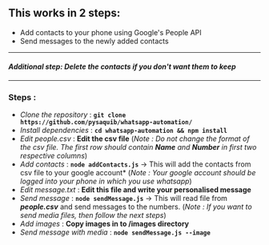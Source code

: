 ## This works in 2 steps: 
- Add contacts to your phone using Google's People API
- Send messages to the newly added contacts
---
#### *Additional step: Delete the contacts if you don't want them to keep*
---

### Steps :
- *Clone the repository* : **`git clone https://github.com/pysaquib/whatsapp-automation/`**
- *Install dependencies* : **`cd whatsapp-automation && npm install`**
- *Edit people.csv* : **Edit the csv file** (*Note : Do not change the format of the csv file. The first row should contain **Name** and **Number** in first two respective columns*)
- *Add contacts* : **`node addContacts.js`** -> This will add the contacts from csv file to your google account* (*Note : Your google account should be logged into your phone in which you use whatsapp*)
- *Edit message.txt* : **Edit this file and write your personalised message** 
- *Send message* : **`node sendMessage.js`** -> This will read file from ***people.csv*** and send messages to the numbers. (*Note : If you want to send media files, then follow the next steps*)
- *Add images* : **Copy images in to /images directory**
- *Send message with media* : **`node sendMessage.js --image`**
